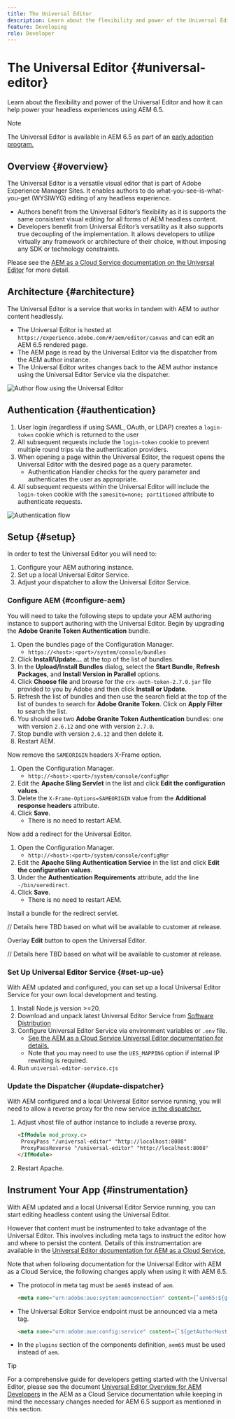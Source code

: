 ```yaml
---
title: The Universal Editor
description: Learn about the flexibility and power of the Universal Editor and how it can help power your headless experiences using AEM 6.5.
feature: Developing
role: Developer
---
```


# The Universal Editor {#universal-editor}

Learn about the flexibility and power of the Universal Editor and how it can help power your headless experiences using AEM 6.5.

>[!NOTE]
>
>The Universal Editor is available in AEM 6.5 as part of an [early adoption program.](/help/release-notes/release-notes.md#sites)

## Overview {#overview}

The Universal Editor is a versatile visual editor that is part of Adobe Experience Manager Sites. It enables authors to do what-you-see-is-what-you-get (WYSIWYG) editing of any headless experience.

* Authors benefit from the Universal Editor’s flexibility as it is supports the same consistent visual editing for all forms of AEM headless content.
* Developers benefit from Universal Editor’s versatility as it also supports true decoupling of the implementation. It allows developers to utilize virtually any framework or architecture of their choice, without imposing any SDK or technology constraints.

Please see the [AEM as a Cloud Service documentation on the Universal Editor](https://experienceleague.adobe.com/en/docs/experience-manager-cloud-service/content/implementing/developing/universal-editor/introduction) for more detail.

## Architecture {#architecture}

The Universal Editor is a service that works in tandem with AEM to author content headlessly.

* The Universal Editor is hosted at `https://experience.adobe.com/#/aem/editor/canvas` and can edit an AEM 6.5 rendered page.
* The AEM page is read by the Universal Editor via the dispatcher from the AEM author instance.
* The Universal Editor writes changes back to the AEM author instance using the Universal Editor Service via the dispatcher.

![Author flow using the Universal Editor](assets/author-flow.png)

## Authentication {#authentication}

1. User login (regardless if using SAML, OAuth, or LDAP) creates a `login-token` cookie which is returned to the user
1. All subsequent requests include the `login-token` cookie to prevent multiple round trips via the authentication providers.
1. When opening a page within the Universal Editor, the request opens the Universal Editor with the desired page as a query parameter.
   * Authentication Handler checks for the query parameter and authenticates the user as appropriate.
1. All subsequent requests within the Universal Editor will include the `login-token` cookie with the `samesite=none; partitioned` attribute to authenticate requests.

![Authentication flow](assets/authentication-flow.png)

## Setup {#setup}

In order to test the Universal Editor you will need to:

1. Configure your AEM authoring instance.
1. Set up a local Universal Editor Service.
1. Adjust your dispatcher to allow the Universal Editor Service.

### Configure AEM {#configure-aem}

You will need to take the following steps to update your AEM authoring instance to support authoring with the Universal Editor. Begin by upgrading the **Adobe Granite Token Authentication** bundle.

1. Open the bundles page of the Configuration Manager.
   * `https://<host>:<port>/system/console/bundles`
1. Click **Install/Update...** at the top of the list of bundles.
1. In the **Upload/Install Bundles** dialog, select the **Start Bundle**, **Refresh Packages**, and **Install Version in Parallel** options.
1. Click **Choose file** and browse for the `crx-auth-token-2.7.0.jar` file provided to you by Adobe and then click **Install or Update**.
1. Refresh the list of bundles and then use the search field at the top of the list of bundes to search for **Adobe Granite Token**. Click on **Apply Filter** to search the list.
1. You should see two **Adobe Granite Token Authentication** bundles: one with version `2.6.12` and one with version `2.7.0`.
1. Stop bundle with version `2.6.12` and then delete it.
1. Restart AEM.

Now remove the `SAMEORIGIN` headers X-Frame option.

1. Open the Configuration Manager.
   * `http://<host>:<port>/system/console/configMgr`
1. Edit the **Apache Sling Servlet** in the list and click **Edit the configuration values**.
1. Delete the `X-Frame-Options=SAMEORIGIN` value from the **Additional response headers** attribute.
1. Click **Save**.
   * There is no need to restart AEM.

Now add a redirect for the Universal Editor.

1. Open the Configuration Manager.
   * `http://<host>:<port>/system/console/configMgr`
1. Edit the **Apache Sling Authentication Service** in the list and click **Edit the configuration values**.
1. Under the **Authentication Requirements** attribute, add the line `-/bin/ueredirect`.
1. Click **Save**.
   * There is no need to restart AEM.

Install a bundle for the redirect servlet.

// Details here TBD based on what will be available to customer at release.

Overlay **Edit** button to open the Universal Editor.

// Details here TBD based on what will be available to customer at release.

### Set Up Universal Editor Service {#set-up-ue}

With AEM updated and configured, you can set up a local Universal Editor Service for your own local development and testing.

1. Install Node.js version >=20.
1. Download and unpack latest Universal Editor Service from [Software Distribution](https://experienceleague.adobe.com/en/docs/experience-cloud/software-distribution/home)
1. Configure Universal Editor Service via environment variables or `.env` file.
   * [See the AEM as a Cloud Service Universal Editor documentation for details.](https://experienceleague.adobe.com/en/docs/experience-manager-cloud-service/content/implementing/developing/universal-editor/local-dev#setting-up-service)
   * Note that you may need to use the `UES_MAPPING` option if internal IP rewriting is required.
1. Run `universal-editor-service.cjs`

### Update the Dispatcher {#update-dispatcher}

With AEM configured and a local Universal Editor service running, you will need to allow a reverse proxy for the new service [in the dispatcher.](https://experienceleague.adobe.com/en/docs/experience-manager-dispatcher/using/dispatcher)

1. Adjust vhost file of author instance to include a reverse proxy.

   ```html
   <IfModule mod_proxy.c>
    ProxyPass "/universal-editor" "http://localhost:8008"
    ProxyPassReverse "/universal-editor" "http://localhost:8008"
   </IfModule>
   ```

1. Restart Apache.

## Instrument Your App {#instrumentation}

With AEM updated and a local Universal Editor Service running, you can start editing headless content using the Universal Editor.

However that content must be instrumented to take advantage of the Universal Editor. This involves including meta tags to instruct the editor how and where to persist the content. Details of this instrumentation are available in the [Universal Editor documentation for AEM as a Cloud Service.](https://experienceleague.adobe.com/en/docs/experience-manager-cloud-service/content/implementing/developing/universal-editor/getting-started#instrument-page)

Note that when following documentation for the Universal Editor with AEM as a Cloud Service, the following changes apply when using it with AEM 6.5.

* The protocol in meta tag must be `aem65` instead of `aem`.
  
  ```html
  <meta name="urn:adobe:aue:system:aemconnection" content={`aem65:${getAuthorHost()}`}/>
  ```

* The Universal Editor Service endpoint must be announced via a meta tag.

   ```html
   <meta name="urn:adobe:aue:config:service" content={`${getAuthorHost()}/universal-editor`}/>
   ```

* In the `plugins` section of the components definition, `aem65` must be used instead of `aem`.

>[!TIP]
>
>For a comprehensive guide for developers getting started with the Universal Editor, please see the document [Universal Editor Overview for AEM Developers](https://experienceleague.adobe.com/en/docs/experience-manager-cloud-service/content/implementing/developing/universal-editor/developer-overview) in the AEM as a Cloud Service documentation while keeping in mind the necessary changes needed for AEM 6.5 support as mentioned in this section.

